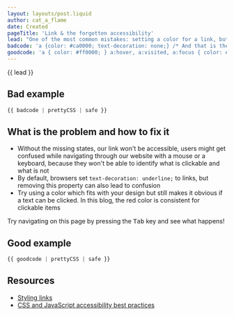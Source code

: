 ```yaml
---
layout: layouts/post.liquid
author: cat_a_flame
date: Created
pageTitle: 'Link & the forgotten accessibility'
lead: "One of the most common mistakes: setting a color for a link, but not adding `:hover`, `:focus` and `:active` states."
badcode: 'a {color: #ca0000; text-decoration: none;} /* And that is the end of link styling */'
goodcode: 'a { color: #ff0000; } a:hover, a:visited, a:focus { color: #a60000; text-decoration: none; } a:active { color: #000000; background-color: #a60000; }'
---
```


<div class="article-section">

{{ lead }}


## Bad example

```css
{{ badcode | prettyCSS | safe }}
```
</div>
<div class="article-section list-section">

## What is the problem and how to fix it

- Without the missing states, our link won't be accessible, users might get confused while navigating through our website with a mouse or a keyboard,
because they won't be able to identify what is clickable and what is not
- By default, browsers set `text-decoration: underline;` to links, but removing this property can also lead to confusion
- Try using a color which fits with your design but still makes it obvious if a text can be clicked. In this blog, the red color is consistent for clickable items

</div>

<div class="post-tip">
    Try navigating on this page by pressing the <kbd>Tab</kbd> key and see what happens!
</div>

<div class="article-section">

## Good example

```css
{{ goodcode | prettyCSS | safe }}
```
</div>

<div class="article-section resources-section">

## Resources
- [Styling links](https://developer.mozilla.org/en-US/docs/Learn/CSS/Styling_text/Styling_links)
- [CSS and JavaScript accessibility best practices](https://developer.mozilla.org/en-US/docs/Learn/Accessibility/CSS_and_JavaScript)
</div>
